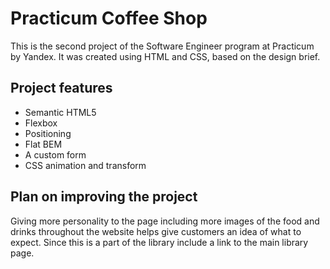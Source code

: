 # Practicum Coffee Shop

This is the second project of the Software Engineer program at Practicum by Yandex. It was created using HTML and CSS, based on the design brief.

## Project features

- Semantic HTML5
- Flexbox
- Positioning
- Flat BEM
- A custom form
- CSS animation and transform

## Plan on improving the project

Giving more personality to the page including more images of the food and drinks throughout the website helps give customers an idea of what to expect.
Since this is a part of the library include a link to the main library page. 


